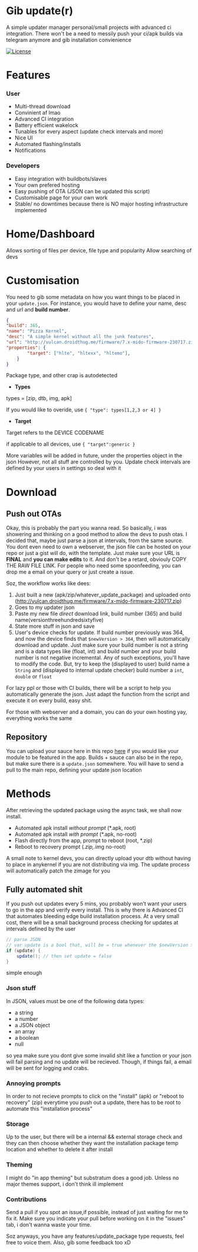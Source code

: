 # Gib update(r)
A simple updater manager personal/small projects with advanced ci integration. There won't be a need to messily push your ci/apk builds via telegram anymore and gib installation convienience

[![License](https://github.com/alamo18/gib/art/nude.jpg)](https://alamo18.github.io/gumball/)
# Features
### User
- Multi-thread download
- Convinient af lmao
- Advanced CI integration
- Battery efficient wakelock
- Tunables for every aspect (update check intervals and more)
- Nice UI
- Automated flashing/installs
- Notifications

### Developers
- Easy integration with buildbots/slaves
- Your own prefered hosting
- Easy pushing of OTA (JSON can be updated this script)
- Customisable page for your own work
- Stable/ no downtimes because there is NO major hosting infrastructure implemented

# Home/Dashboard
Allows sorting of files per device, file type and popularity
Allow searching of devs

# Customisation
You need to gib some metadata on how you want things to be placed in your `update.json`. For instance, you would have to define your name, desc and url and **build number**. 
```json
{ 
"build": 365,
"name": "Pizza Kernel",
"desc": "A simple kernel without all the junk features",
"url": "http://vulcan.droidthug.me/firmware/7.x-mido-firmware-230717.zip",
"properties": {
        "target": ["hlte", "hltexx", "hltemo"],
    }
}
```

Package type, and other crap is autodetected

- **Types**

types = [zip, dtb, img, apk]

If you would like to overide, use `{ "type": types[1,2,3 or 4] }`

- **Target**

Target refers to the DEVICE CODENAME

if applicable to all devices, use `{ "target":generic }`

More variables will be added in future, under the properties object in the json
However, not all stuff are controlled by you. Update check intervals are defined by your users in settings so deal with it

# Download
## Push out OTAs
Okay, this is probably the part you wanna read. So basically, i was showering and thinking on a good method to allow the devs to push otas. I decided that, maybe just parse a json at intervals, from the same source. You dont even need to own a webserver, the json file can be hosted on your repo or just a gist will do, with the template. Just make sure your URL is **FINAL** and **you can make edits** to it. And don't be a retard, obviouly COPY THE RAW FILE LINK. For people who need some spoonfeeding, you can drop me a email on your query or just create a issue. 

Soz, the workflow works like dees:
1. Just built a new (apk/zip/whatever_update_package) and uploaded onto (http://vulcan.droidthug.me/firmware/7.x-mido-firmware-230717.zip)
2. Goes to my updater json
3. Paste my new file *direct* download link, build number (365) and build name(versionthreehundredsixtyfive)
4. State more stuff in json and save
5. User's device checks for update. If build number previously was 364, and now the device finds that `$newVersion > 364`, then will automatically download and update. Just make sure your build number is not a string and is a data types like (float, int) and build number and your build number is not negative incremental. Any of such exceptions, you'll have to modify the code. But, try to keep the (displayed to user) build name a `String` and (displayed to internal update checker) build number a `int`, `double` or `float`

For lazy ppl or those with CI builds, there will be a script to help you automatically generate the json. Just adapt the function from the script and execute it on every build, easy shit. 

For those with webserver and a domain, you can do your own hosting yay, everything works the same

## Repository
You can upload your sauce here in this repo [here](https://github.com/updater-repo) if you would like your module to be featured in the app. Builds + sauce can also be in the repo, but make sure there is a `update.json` somewhere.
You will have to send a pull to the main repo, defining your update json location

# Methods
After retrieving the updated package using the async task, we shall now install.
- Automated apk install *without prompt* (*.apk, root) 
- Automated apk install *with prompt* (*.apk, no-root) 
- Flash directly from the app, prompt to reboot (root, *.zip)
- Reboot to recovery prompt (*.zip,*.img no-root)

A small note to kernel devs, you can directly upload your dtb without having to place in anykernel if you are not distributing via img. The update process will automatically patch the zimage for you

## Fully automated shit
If you push out updates every 5 mins, you probably won't want your users to go in the app and verify every install. This is why there is Advanced CI that automates bleeding edge build installation process.
At a very small cost, there will be a small background process checking for updates at intervals defined by the user
```java
// parse JSON
// var update is a bool that, will be = true whenever the $newVersion > $oldVersion
if (update) {
    update(); // then set update = false
}
```
simple enough

### Json stuff
In JSON, values must be one of the following data types:

- a string
- a number
- a JSON object
- an array
- a boolean
- null

so yea make sure you dont give some invalid shit like a function or your json will fail parsing and no update will be recieved. Though, if things fail, a email will be sent for logging and crabs.

### Annoying prompts
In order to not recieve prompts to click on the "install" (apk) or "reboot to recovery" (zip) everytime you push out a update, there has to be root to automate this "installation process"

### Storage
Up to the user, but there will be a internal && external storage check and they can then choose whether they want the installation package temp location and whether to delete it after install

### Theming
I might do "in app theming" but substratum does a good job.
Unless no major themes support, i don't think ill implement

### Contributions
Send a pull if you spot an issue,if possible, instead of just waiting for me to fix it. Make sure you indicate your pull before working on it in the "issues" tab, i don't wanna waste your time. 

Soz anyways, you have any features/update_package type requests, feel free to voice them. Also, gib some feedback too xD 
